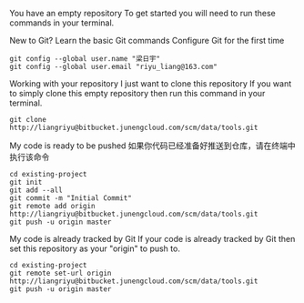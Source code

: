 You have an empty repository
To get started you will need to run these commands in your terminal.

New to Git? Learn the basic Git commands
Configure Git for the first time
```
git config --global user.name "梁日宇"
git config --global user.email "riyu_liang@163.com"
```
Working with your repository
I just want to clone this repository
If you want to simply clone this empty repository then run this command in your terminal.
```
git clone http://liangriyu@bitbucket.junengcloud.com/scm/data/tools.git
```
My code is ready to be pushed
如果你代码已经准备好推送到仓库，请在终端中执行该命令
```
cd existing-project
git init
git add --all
git commit -m "Initial Commit"
git remote add origin http://liangriyu@bitbucket.junengcloud.com/scm/data/tools.git
git push -u origin master
```
My code is already tracked by Git
If your code is already tracked by Git then set this repository as your "origin" to push to.
```
cd existing-project
git remote set-url origin http://liangriyu@bitbucket.junengcloud.com/scm/data/tools.git
git push -u origin master
```

